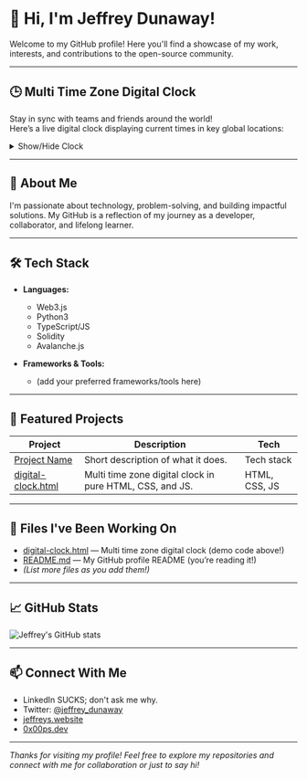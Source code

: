 # 👋 Hi, I'm Jeffrey Dunaway!

Welcome to my GitHub profile! Here you'll find a showcase of my work, interests, and contributions to the open-source community.

---

## 🕒 Multi Time Zone Digital Clock

Stay in sync with teams and friends around the world!  
Here’s a live digital clock displaying current times in key global locations:

<details>
  <summary>Show/Hide Clock</summary>

<!-- To view the live clock, open <code>digital-clock.html</code> from this repo in your browser! -->
  
```html
<!-- digital-clock.html (Open in your browser for live view) -->
<!DOCTYPE html>
<html lang="en">
<head>
  <meta charset="UTF-8">
  <title>Multi Time Zone Digital Clock</title>
  <style>
    body { font-family: 'Segoe UI', Verdana, Arial, sans-serif; background: #222; color: #f4f4f4; display: flex; flex-direction: column; align-items: center; min-height: 100vh; margin: 0; padding: 2rem; }
    h1 { margin-bottom: 2rem; color: #f9d923; letter-spacing: 2px; }
    .clocks { display: flex; gap: 2rem; flex-wrap: wrap; justify-content: center; }
    .clock { background: #333; border-radius: 1em; box-shadow: 0 4px 14px #1118; padding: 1.5rem 2.5rem; margin: 1rem 0; text-align: center; min-width: 200px; }
    .tz-label { font-size: 1.1em; margin-bottom: 0.7em; color: #f9d923; letter-spacing: 1px; }
    .time { font-size: 2.2em; font-variant-numeric: tabular-nums; letter-spacing: 1.5px; }
    @media (max-width: 600px) { .clocks { flex-direction: column; } }
  </style>
</head>
<body>
  <h1>Multi Time Zone Digital Clock</h1>
  <div class="clocks" id="clocks"></div>
  <script>
    const timeZones = [
      { label: "UTC", zone: "UTC" },
      { label: "New York", zone: "America/New_York" },
      { label: "London", zone: "Europe/London" },
      { label: "Dubai", zone: "Asia/Dubai" },
      { label: "Mumbai", zone: "Asia/Kolkata" },
      { label: "Shanghai", zone: "Asia/Shanghai" },
      { label: "Sydney", zone: "Australia/Sydney" },
      { label: "Los Angeles", zone: "America/Los_Angeles" }
    ];
    function renderClocks() {
      const clocksDiv = document.getElementById("clocks");
      clocksDiv.innerHTML = "";
      timeZones.forEach(({ label, zone }) => {
        const clock = document.createElement("div");
        clock.className = "clock";
        clock.innerHTML = `<div class="tz-label">${label} <span style="color:#888;font-size:0.9em">(${zone})</span></div>
          <div class="time" id="clock-${zone.replace(/\//g,'-')}"></div>`;
        clocksDiv.appendChild(clock);
      });
    }
    function updateClocks() {
      timeZones.forEach(({ zone }) => {
        const now = new Date();
        const options = { hour: '2-digit', minute: '2-digit', second: '2-digit', hour12: false, timeZone: zone };
        const timeString = now.toLocaleTimeString([], options);
        const clockEl = document.getElementById(`clock-${zone.replace(/\//g, '-')}`);
        if (clockEl) clockEl.textContent = timeString;
      });
    }
    renderClocks();
    updateClocks();
    setInterval(updateClocks, 1000);
  </script>
</body>
</html>
```
</details>

---

## 🚀 About Me

I'm passionate about technology, problem-solving, and building impactful solutions. My GitHub is a reflection of my journey as a developer, collaborator, and lifelong learner.

---

## 🛠️ Tech Stack

- **Languages:**
  - Web3.js
  - Python3
  - TypeScript/JS
  - Solidity
  - Avalanche.js

- **Frameworks & Tools:**
  - (add your preferred frameworks/tools here)

---

## 🌟 Featured Projects

| Project | Description | Tech |
| ------- | ----------- | ---- |
| [Project Name](#) | Short description of what it does. | Tech stack |
| [digital-clock.html](./digital-clock.html) | Multi time zone digital clock in pure HTML, CSS, and JS. | HTML, CSS, JS |

---

## 📂 Files I've Been Working On

- [digital-clock.html](./digital-clock.html) — Multi time zone digital clock (demo code above!)
- [README.md](./README.md) — My GitHub profile README (you’re reading it!)
- _(List more files as you add them!)_

---

## 📈 GitHub Stats

![Jeffrey's GitHub stats](https://github-readme-stats.vercel.app/api?username=jeffreydunaway&show_icons=true&theme=default)

---

## 📫 Connect With Me

- LinkedIn SUCKS; don't ask me why.
- Twitter: [@jeffrey_dunaway](https://twitter.com/jeffrey_dunaway)
- [jeffreys.website](https://jeffreys.website)
- [0x00ps.dev](https://0x00ps.dev)

---

_Thanks for visiting my profile! Feel free to explore my repositories and connect with me for collaboration or just to say hi!_
